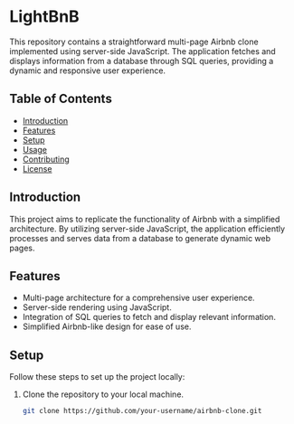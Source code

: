 # LightBnB

This repository contains a straightforward multi-page Airbnb clone implemented using server-side JavaScript. The application fetches and displays information from a database through SQL queries, providing a dynamic and responsive user experience.

## Table of Contents
- [Introduction](#introduction)
- [Features](#features)
- [Setup](#setup)
- [Usage](#usage)
- [Contributing](#contributing)
- [License](#license)

## Introduction

This project aims to replicate the functionality of Airbnb with a simplified architecture. By utilizing server-side JavaScript, the application efficiently processes and serves data from a database to generate dynamic web pages.

## Features

- Multi-page architecture for a comprehensive user experience.
- Server-side rendering using JavaScript.
- Integration of SQL queries to fetch and display relevant information.
- Simplified Airbnb-like design for ease of use.

## Setup

Follow these steps to set up the project locally:

1. Clone the repository to your local machine.
   ```bash
   git clone https://github.com/your-username/airbnb-clone.git